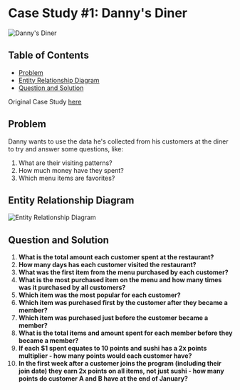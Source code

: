 # Case Study #1: Danny's Diner

![Danny's Diner](https://8weeksqlchallenge.com/images/case-study-designs/1.png)

## Table of Contents

* [Problem](https://github.com/axylious/8-Week-SQL-Challenge/tree/main/Case%20Study%20%231%20-%20Danny's%20Diner#problem)
* [Entity Relationship Diagram](https://github.com/axylious/8-Week-SQL-Challenge/tree/main/Case%20Study%20%231%20-%20Danny's%20Diner#entity-relationship-diagram)
* [Question and Solution](https://github.com/axylious/8-Week-SQL-Challenge/tree/main/Case%20Study%20%231%20-%20Danny's%20Diner#question-and-solution)

Original Case Study [here](https://8weeksqlchallenge.com/case-study-1/)

## Problem

Danny wants to use the data he's collected from his customers at the diner to try and answer some questions, like:

1. What are their visiting patterns?
2. How much money have they spent?
3. Which menu items are favorites?

## Entity Relationship Diagram

![Entity Relationship Diagram](https://user-images.githubusercontent.com/81607668/127271130-dca9aedd-4ca9-4ed8-b6ec-1e1920dca4a8.png)

## Question and Solution

1. **What is the total amount each customer spent at the restaurant?**
2. **How many days has each customer visited the restaurant?**
3. **What was the first item from the menu purchased by each customer?**
4. **What is the most purchased item on the menu and how many times was it purchased by all customers?**
5. **Which item was the most popular for each customer?**
6. **Which item was purchased first by the customer after they became a member?**
7. **Which item was purchased just before the customer became a member?**
8. **What is the total items and amount spent for each member before they became a member?**
9. **If each $1 spent equates to 10 points and sushi has a 2x points multiplier - how many points would each customer have?**
10. **In the first week after a customer joins the program (including their join date) they earn 2x points on all items, not just sushi - how many points do customer A and B have at the end of January?**